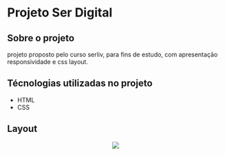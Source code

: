 # Projeto Ser Digital

## Sobre o projeto

projeto proposto pelo curso serliv, para fins de estudo, com apresentação responsividade e css layout.

## Técnologias utilizadas no projeto
- HTML
- CSS


## Layout
<div align="center">
  <img src="https://github.com/DanielNAlves/image_project/blob/main/Ser%20digital.gif"/>
</div>
